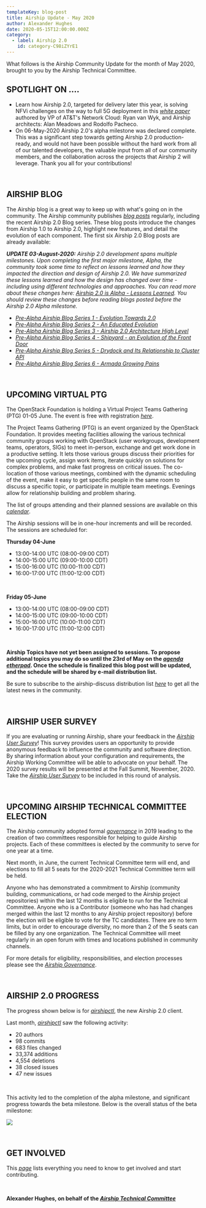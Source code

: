 ```yaml
---
templateKey: blog-post
title: Airship Update - May 2020
author: Alexander Hughes
date: 2020-05-15T12:00:00.000Z
category: 
  - label: Airship 2.0
    id: category-C98iZYrE1
---
```


What follows is the Airship Community Update for the month of May 2020, brought to you by the Airship Technical
Committee.<!-- more -->

## **SPOTLIGHT ON ....**

- Learn how Airship 2.0, targeted for delivery later this year, is solving NFVi challenges on the way to full 5G
  deployment in this [*white paper*](https://www.airshipit.org/blog/airship2-whitepaper/) authored by VP of AT&T's
  Network Cloud: Ryan van Wyk, and Airship architects: Alan Meadows and Rodolfo Pacheco.
- On 06-May-2020 Airship 2.0's alpha milestone was declared complete. This was a significant step towards getting
  Airship 2.0 production-ready, and would not have been possible without the hard work from all of our talented
  developers, the valuable input from all of our community members, and the collaboration across the projects that
  Airship 2 will leverage. Thank you all for your contributions!

<br>

## **AIRSHIP BLOG**

The Airship blog is a great way to keep up with what's going on in the community. The Airship community publishes
[*blog posts*](https://www.airshipit.org/blog/) regularly, including the recent Airship 2.0 Blog series. These blog
posts introduce the changes from Airship 1.0 to Airship 2.0, highlight new features, and detail the evolution of each
component. The first six Airship 2.0 Blog posts are already available:

_**UPDATE 03-August-2020:** Airship 2.0 development spans multiple milestones. Upon completing the first major
milestone, Alpha, the community took some time to reflect on lessons learned and how they impacted the direction and
design of Airship 2.0. We have summarized these lessons learned and how the design has changed over time - including
using different technologies and approaches. You can read more about these changes here: [Airship 2.0 is Alpha - Lessons
Learned](https://www.airshipit.org/blog/airship2-is-alpha/). You should review these changes before reading blogs posted
before the Airship 2.0 Alpha milestone._

- [*Pre-Alpha Airship Blog Series 1 - Evolution Towards 2.0*](
  https://www.airshipit.org/blog/pre-alpha-airship-blog-series-1-evolution-towards-2.0.html)
- [*Pre-Alpha Airship Blog Series 2 - An Educated Evolution*](
   https://www.airshipit.org/blog/pre-alpha-airship-blog-series-2-an-educated-evolution.html)
- [*Pre-Alpha Airship Blog Series 3 - Airship 2.0 Architecture High Level*](
  https://www.airshipit.org/blog/pre-alpha-airship-blog-series-3-airship-2.0-architecture-high-level.html)
- [*Pre-Alpha Airship Blog Series 4 - Shipyard - an Evolution of the Front Door*](
   https://www.airshipit.org/blog/pre-alpha-airship-blog-series-4-shipyard-an-evolution-of-the-front-door.html)
- [*Pre-Alpha Airship Blog Series 5 - Drydock and Its Relationship to Cluster API*](
  https://www.airshipit.org/blog/pre-alpha-airship-blog-series-5-drydock-and-its-relationship-to-cluster-api.html)
- [*Pre-Alpha Airship Blog Series 6 - Armada Growing Pains*](
   https://www.airshipit.org/blog/pre-alpha-airship-blog-series-6-armada-growing-pains.html)

<br>

## **UPCOMING VIRTUAL PTG**

The OpenStack Foundation is holding a Virtual Project Teams Gathering (PTG) 01-05 June. The event is free with
registration [*here*](https://www.eventbrite.com/e/virtual-project-teams-gathering-june-2020-tickets-103456996662).

The Project Teams Gathering (PTG) is an event organized by the OpenStack Foundation. It provides meeting facilities
allowing the various technical community groups working with OpenStack (user workgroups, development teams, operators,
SIGs) to meet in-person, exchange and get work done in a productive setting. It lets those various groups discuss their
priorities for the upcoming cycle, assign work items, iterate quickly on solutions for complex problems, and make fast
progress on critical issues. The co-location of those various meetings, combined with the dynamic scheduling of the
event, make it easy to get specific people in the same room to discuss a specific topic, or participate in multiple team
meetings. Evenings allow for relationship building and problem sharing.

The list of groups attending and their planned sessions are available on this [*calendar*](
https://object-storage-ca-ymq-1.vexxhost.net/swift/v1/6e4619c416ff4bd19e1c087f27a43eea/www-assets-prod/ptg/PTG2020-Schedule.pdf).

The Airship sessions will be in one-hour increments and will be recorded. The sessions are scheduled for:

**Thursday 04-June**
- 13:00-14:00 UTC (08:00-09:00 CDT)
- 14:00-15:00 UTC (09:00-10:00 CDT)
- 15:00-16:00 UTC (10:00-11:00 CDT)
- 16:00-17:00 UTC (11:00-12:00 CDT)

<br>

**Friday 05-June**
- 13:00-14:00 UTC (08:00-09:00 CDT)
- 14:00-15:00 UTC (09:00-10:00 CDT)
- 15:00-16:00 UTC (10:00-11:00 CDT)
- 16:00-17:00 UTC (11:00-12:00 CDT)

<br>

**Airship Topics have not yet been assigned to sessions. To propose additional topics you may do so until the 23rd of
May on the [*agenda etherpad*](https://etherpad.opendev.org/p/airship-virtual-ptg-2020). Once the schedule is finalized
this blog post will be updated, and the schedule will be shared by e-mail distribution list.**

Be sure to subscribe to the airship-discuss distribution list [*here*](
http://lists.airshipit.org/cgi-bin/mailman/listinfo) to get all the latest news in the community.

<br>

## **AIRSHIP USER SURVEY**

If you are evaluating or running Airship, share your feedback in the [*Airship User Survey*](
https://www.surveymonkey.com/r/YKZ9NC2)! This survey provides users an opportunity to provide anonymous feedback to
influence the community and software direction. By sharing information about your configuration and requirements, the
Airship Working Committee will be able to advocate on your behalf. The 2020 survey results will be presented at the Fall
Summit, November, 2020. Take the [*Airship User Survey*](https://www.surveymonkey.com/r/YKZ9NC2) to be included in this
round of analysis.

<br>

## **UPCOMING AIRSHIP TECHNICAL COMMITTEE ELECTION**

The Airship community adopted formal [*governance*](https://opendev.org/airship/governance) in 2019 leading to the
creation of two committees responsible for helping to guide Airship projects. Each of these committees is elected by
the community to serve for one year at a time.

Next month, in June, the current Technical Committee term will end, and elections to fill all 5 seats for the 2020-2021
Technical Committee term will be held.

Anyone who has demonstrated a commitment to Airship (community building, communications, or had code merged to the
Airship project repositories) within the last 12 months is eligible to run for the Technical Committee. Anyone who is a
Contributor (someone who has had changes merged within the last 12 months to any Airship project repository) before the
election will be eligible to vote for the TC candidates. There are no term limits, but in order to encourage diversity,
no more than 2 of the 5 seats can be filled by any one organization. The Technical Committee will meet regularly in an
open forum with times and locations published in community channels.

For more details for eligibility, responsibilities, and election processes please see the [*Airship Governance*](
https://opendev.org/airship/governance).

<br>

## **AIRSHIP 2.0 PROGRESS**

The progress shown below is for [*airshipctl*](https://opendev.org/airship/airshipctl), the new Airship 2.0 client.

Last month, [*airshipctl*](https://opendev.org/airship/airshipctl) saw the following activity:
- 20 authors
- 98 commits
- 683 files changed
- 33,374 additions
- 4,554 deletions
- 38 closed issues
- 47 new issues

<br>

This activity led to the completion of the alpha milestone, and significant progress towards the beta milestone. Below
is the overall status of the beta milestone:

![](/images/beta_status_may_2020.png)

<br>

## **GET INVOLVED**

This [*page*](https://www.airshipit.org/community/) lists everything you need to know to get involved and start
contributing. 

<br>

**Alexander Hughes, on behalf of the [*Airship Technical Committee*](
https://wiki.openstack.org/wiki/Airship/Airship-TC)**
